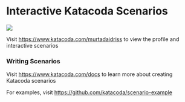 # Interactive Katacoda Scenarios

[![](http://shields.katacoda.com/katacoda/murtadaidriss/count.svg)](https://www.katacoda.com/murtadaidriss "Get your profile on Katacoda.com")

Visit https://www.katacoda.com/murtadaidriss to view the profile and interactive scenarios

### Writing Scenarios
Visit https://www.katacoda.com/docs to learn more about creating Katacoda scenarios

For examples, visit https://github.com/katacoda/scenario-example
